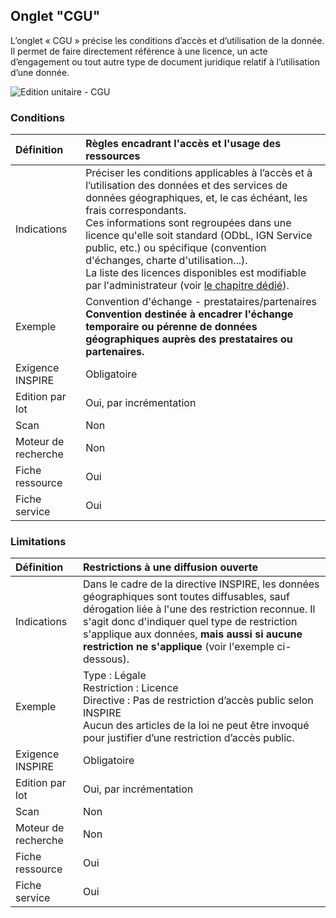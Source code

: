 ## Onglet "CGU"

L’onglet « CGU » précise les conditions d’accès et d’utilisation de la donnée. Il permet de faire directement référence à une licence, un acte d’engagement ou tout autre type de document juridique relatif à l’utilisation d’une donnée.

![Edition unitaire - CGU](/images/inv_edit_one_cgu.png "L'édition unitaire - onglet CGU")

### Conditions

| Définition          | Règles encadrant l'accès et l'usage des ressources |
| :------------------ | :------------------------------------------------ |
| Indications         | Préciser les conditions applicables à l’accès et à l’utilisation des données et des services de données géographiques, et, le cas échéant, les frais correspondants.<br />Ces informations sont regroupées dans une licence qu'elle soit standard (ODbL, IGN Service public, etc.) ou spécifique (convention d'échanges, charte d'utilisation...).<br />La liste des licences disponibles est modifiable par l'administrateur (voir [le chapitre dédié](/fr/features/admin/licences.html)).|
| Exemple             | Convention d'échange - prestataires/partenaires<br />**Convention destinée à encadrer l'échange temporaire ou pérenne de données géographiques auprès des prestataires ou partenaires.** |
| Exigence INSPIRE    | Obligatoire                   |
| Edition par lot     | Oui, par incrémentation       |
| Scan                | Non                           |
| Moteur de recherche | Non                           |
| Fiche ressource     | Oui                           |
| Fiche service       | Oui                           |

### Limitations

| Définition          | Restrictions à une diffusion ouverte      |
| :------------------ | :---------------------------------------- |
| Indications         | Dans le cadre de la directive INSPIRE, les données géographiques sont toutes diffusables, sauf dérogation liée à l'une des restriction reconnue. Il s'agit donc d'indiquer quel type de restriction s'applique aux données, **mais aussi si aucune restriction ne s'applique** (voir l'exemple ci-dessous). |
| Exemple             | Type : Légale<br />Restriction : Licence<br />Directive : Pas de restriction d’accès public selon INSPIRE<br />Aucun des articles de la loi ne peut être invoqué pour justifier d’une restriction d’accès public. |
| Exigence INSPIRE    | Obligatoire                   |
| Edition par lot     | Oui, par incrémentation       |
| Scan                | Non                           |
| Moteur de recherche | Non                           |
| Fiche ressource     | Oui                           |
| Fiche service       | Oui                           |


